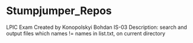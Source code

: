 # Stumpjumper_Repos
LPIC Exam
Created by Konopolskyi Bohdan IS-03
Description: search and output files which names != names in list.txt, on current directory
